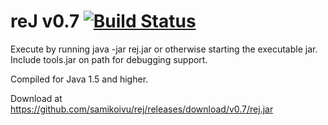 reJ v0.7 [![Build Status](https://travis-ci.com/samikoivu/rej.svg?branch=master)](https://travis-ci.com/samikoivu/rej)
========

Execute by running java -jar rej.jar or otherwise starting the executable jar. Include tools.jar on path for debugging support.

Compiled for Java 1.5 and higher.

Download at https://github.com/samikoivu/rej/releases/download/v0.7/rej.jar
